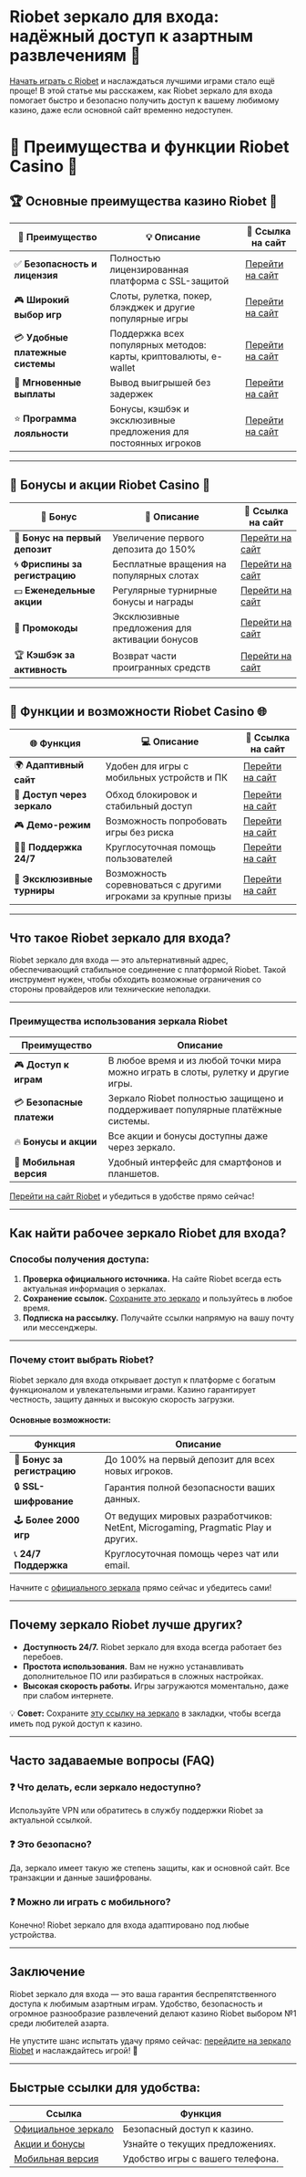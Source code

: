 # Riobet зеркало для входа: надёжный доступ к азартным развлечениям 🎰

[Начать играть с Riobet](https://brandplay.link/dtx89f2L) и наслаждаться лучшими играми стало ещё проще! В этой статье мы расскажем, как Riobet зеркало для входа помогает быстро и безопасно получить доступ к вашему любимому казино, даже если основной сайт временно недоступен.
# 💎 Преимущества и функции **Riobet Casino** 🎰

## 🏆 Основные преимущества казино **Riobet** 🌟

| 🌟 **Преимущество**                         | 💡 **Описание**                                              | 🔗 **Ссылка на сайт**                           |
|---------------------------------------------|-------------------------------------------------------------|-----------------------------------------------|
| ✅ **Безопасность и лицензия**              | Полностью лицензированная платформа с SSL-защитой           | [Перейти на сайт](https://brandplay.link/dtx89f2L) |
| 🎮 **Широкий выбор игр**                    | Слоты, рулетка, покер, блэкджек и другие популярные игры    | [Перейти на сайт](https://brandplay.link/dtx89f2L) |
| 💳 **Удобные платежные системы**            | Поддержка всех популярных методов: карты, криптовалюты, e-wallet | [Перейти на сайт](https://brandplay.link/dtx89f2L) |
| 🚀 **Мгновенные выплаты**                   | Вывод выигрышей без задержек                                | [Перейти на сайт](https://brandplay.link/dtx89f2L) |
| ⭐ **Программа лояльности**                 | Бонусы, кэшбэк и эксклюзивные предложения для постоянных игроков | [Перейти на сайт](https://brandplay.link/dtx89f2L) |

---

## 🎁 Бонусы и акции **Riobet Casino** 💸

| 🎁 **Бонус**                                | 📜 **Описание**                                              | 🔗 **Ссылка на сайт**                           |
|---------------------------------------------|-------------------------------------------------------------|-----------------------------------------------|
| 🎉 **Бонус на первый депозит**              | Увеличение первого депозита до 150%                         | [Перейти на сайт](https://brandplay.link/dtx89f2L) |
| 🌀 **Фриспины за регистрацию**              | Бесплатные вращения на популярных слотах                    | [Перейти на сайт](https://brandplay.link/dtx89f2L) |
| 💵 **Еженедельные акции**                   | Регулярные турнирные бонусы и награды                        | [Перейти на сайт](https://brandplay.link/dtx89f2L) |
| 🔑 **Промокоды**                            | Эксклюзивные предложения для активации бонусов              | [Перейти на сайт](https://brandplay.link/dtx89f2L) |
| 🏆 **Кэшбэк за активность**                 | Возврат части проигранных средств                           | [Перейти на сайт](https://brandplay.link/dtx89f2L) |

---

## 🌟 Функции и возможности **Riobet Casino** 🌐

| 🌐 **Функция**                              | 💻 **Описание**                                              | 🔗 **Ссылка на сайт**                           |
|---------------------------------------------|-------------------------------------------------------------|-----------------------------------------------|
| 🌍 **Адаптивный сайт**                      | Удобен для игры с мобильных устройств и ПК                  | [Перейти на сайт](https://brandplay.link/dtx89f2L) |
| 🔄 **Доступ через зеркало**                 | Обход блокировок и стабильный доступ                        | [Перейти на сайт](https://brandplay.link/dtx89f2L) |
| 🎮 **Демо-режим**                           | Возможность попробовать игры без риска                      | [Перейти на сайт](https://brandplay.link/dtx89f2L) |
| 👩‍💼 **Поддержка 24/7**                     | Круглосуточная помощь пользователей                         | [Перейти на сайт](https://brandplay.link/dtx89f2L) |
| 🏅 **Эксклюзивные турниры**                 | Возможность соревноваться с другими игроками за крупные призы | [Перейти на сайт](https://brandplay.link/dtx89f2L) |

---

## Что такое Riobet зеркало для входа?

Riobet зеркало для входа — это альтернативный адрес, обеспечивающий стабильное соединение с платформой Riobet. Такой инструмент нужен, чтобы обходить возможные ограничения со стороны провайдеров или технические неполадки.

---

### Преимущества использования зеркала Riobet

| **Преимущество**              | **Описание**                                                                                   |
|-------------------------------|-----------------------------------------------------------------------------------------------|
| 🎮 **Доступ к играм**          | В любое время и из любой точки мира можно играть в слоты, рулетку и другие игры.              |
| 💳 **Безопасные платежи**      | Зеркало Riobet полностью защищено и поддерживает популярные платёжные системы.                |
| 🔥 **Бонусы и акции**          | Все акции и бонусы доступны даже через зеркало.                                              |
| 📱 **Мобильная версия**        | Удобный интерфейс для смартфонов и планшетов.                                                |

[Перейти на сайт Riobet](https://brandplay.link/dtx89f2L) и убедиться в удобстве прямо сейчас!

---

## Как найти рабочее зеркало Riobet для входа?

### Способы получения доступа:
1. **Проверка официального источника.** На сайте Riobet всегда есть актуальная информация о зеркалах.
2. **Сохранение ссылок.** [Сохраните это зеркало](https://brandplay.link/dtx89f2L) и пользуйтесь в любое время.
3. **Подписка на рассылку.** Получайте ссылки напрямую на вашу почту или мессенджеры.

---

### Почему стоит выбрать Riobet?

Riobet зеркало для входа открывает доступ к платформе с богатым функционалом и увлекательными играми. Казино гарантирует честность, защиту данных и высокую скорость загрузки.

#### Основные возможности:

| **Функция**                   | **Описание**                                                                                   |
|-------------------------------|-----------------------------------------------------------------------------------------------|
| 🤑 **Бонус за регистрацию**    | До 100% на первый депозит для всех новых игроков.                                             |
| 🔒 **SSL-шифрование**          | Гарантия полной безопасности ваших данных.                                                   |
| 🕹️ **Более 2000 игр**          | От ведущих мировых разработчиков: NetEnt, Microgaming, Pragmatic Play и других.              |
| 📞 **24/7 Поддержка**          | Круглосуточная помощь через чат или email.                                                   |

Начните с [официального зеркала](https://brandplay.link/dtx89f2L) прямо сейчас и убедитесь сами!

---

## Почему зеркало Riobet лучше других?

- **Доступность 24/7.** Riobet зеркало для входа всегда работает без перебоев.
- **Простота использования.** Вам не нужно устанавливать дополнительное ПО или разбираться в сложных настройках.
- **Высокая скорость работы.** Игры загружаются моментально, даже при слабом интернете.

💡 **Совет:** Сохраните [эту ссылку на зеркало](https://brandplay.link/dtx89f2L) в закладки, чтобы всегда иметь под рукой доступ к казино.

---

## Часто задаваемые вопросы (FAQ)

### ❓ Что делать, если зеркало недоступно?
Используйте VPN или обратитесь в службу поддержки Riobet за актуальной ссылкой.

### ❓ Это безопасно?
Да, зеркало имеет такую же степень защиты, как и основной сайт. Все транзакции и данные зашифрованы.

### ❓ Можно ли играть с мобильного?
Конечно! Riobet зеркало для входа адаптировано под любые устройства.

---

## Заключение

Riobet зеркало для входа — это ваша гарантия беспрепятственного доступа к любимым азартным играм. Удобство, безопасность и огромное разнообразие развлечений делают казино Riobet выбором №1 среди любителей азарта.

Не упустите шанс испытать удачу прямо сейчас: [перейдите на зеркало Riobet](https://brandplay.link/dtx89f2L) и наслаждайтесь игрой! 🎉

---

## Быстрые ссылки для удобства:

| **Ссылка**                     | **Функция**                                                                                  |
|-------------------------------|---------------------------------------------------------------------------------------------|
| [Официальное зеркало](https://brandplay.link/dtx89f2L) | Безопасный доступ к казино.                                                                  |
| [Акции и бонусы](https://brandplay.link/dtx89f2L)      | Узнайте о текущих предложениях.                                                             |
| [Мобильная версия](https://brandplay.link/dtx89f2L)    | Удобство игры с вашего телефона.                                                            |
